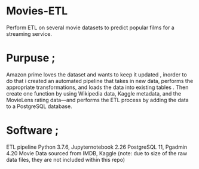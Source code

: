 # Movies-ETL
Perform ETL on several movie datasets to predict popular films for a streaming service.

# Purpuse ;
   Amazon prime loves the dataset and wants to keep it updated , inorder to do that i created an automated pipeline that takes in new data, performs the appropriate transformations, and loads the data into existing tables . Then create one function by using Wikipedia data, Kaggle metadata, and the MovieLens rating data—and performs the ETL process by adding the data to a PostgreSQL database.

# Software ;
ETL pipeline 
Python 3.7.6, Jupyternotebook 2.26
PostgreSQL 11, Pgadmin 4.20
Movie Data sourced from IMDB, Kaggle (note: due to size of the raw data files, they are not included within this repo)
